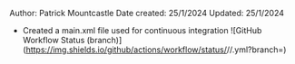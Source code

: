 Author: Patrick Mountcastle
Date created: 25/1/2024
Updated: 25/1/2024

- Created a main.xml file used for continuous integration
![GitHub Workflow Status (branch)](https://img.shields.io/github/actions/workflow/status/<username>/<repository>/<action file name>.yml?branch=<master branch>)